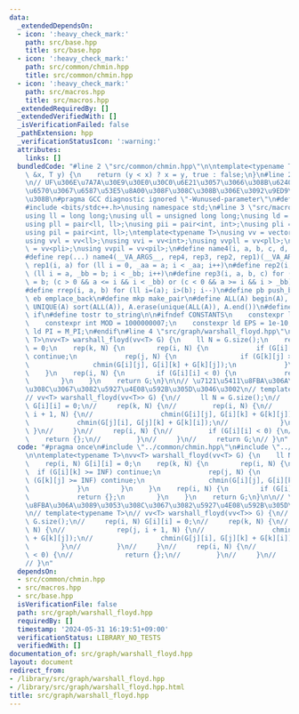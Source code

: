 ```yaml
---
data:
  _extendedDependsOn:
  - icon: ':heavy_check_mark:'
    path: src/base.hpp
    title: src/base.hpp
  - icon: ':heavy_check_mark:'
    path: src/common/chmin.hpp
    title: src/common/chmin.hpp
  - icon: ':heavy_check_mark:'
    path: src/macros.hpp
    title: src/macros.hpp
  _extendedRequiredBy: []
  _extendedVerifiedWith: []
  _isVerificationFailed: false
  _pathExtension: hpp
  _verificationStatusIcon: ':warning:'
  attributes:
    links: []
  bundledCode: "#line 2 \"src/common/chmin.hpp\"\n\ntemplate<typename T>\nbool chmin(T\
    \ &x, T y) {\n    return (y < x) ? x = y, true : false;\n}\n#line 2 \"src/base.hpp\"\
    \n// UF\u306E\u7A7A\u30E9\u30E0\u30C0\u6E21\u3057\u3066\u308B\u6240\u306E\u5F15\
    \u6570\u3067\u6587\u53E5\u8A00\u308F\u308C\u308B\u306E\u3092\u9ED9\u3089\u305B\
    \u308B\n#pragma GCC diagnostic ignored \"-Wunused-parameter\"\n#define _USE_MATH_DEFINES\n\
    #include <bits/stdc++.h>\nusing namespace std;\n#line 3 \"src/macros.hpp\"\n\n\
    using ll = long long;\nusing ull = unsigned long long;\nusing ld = long double;\n\
    using pll = pair<ll, ll>;\nusing pii = pair<int, int>;\nusing pli = pair<ll, int>;\n\
    using pil = pair<int, ll>;\ntemplate<typename T>\nusing vv = vector<vector<T>>;\n\
    using vvl = vv<ll>;\nusing vvi = vv<int>;\nusing vvpll = vv<pll>;\nusing vvpli\
    \ = vv<pli>;\nusing vvpil = vv<pil>;\n#define name4(i, a, b, c, d, e, ...) e\n\
    #define rep(...) name4(__VA_ARGS__, rep4, rep3, rep2, rep1)(__VA_ARGS__)\n#define\
    \ rep1(i, a) for (ll i = 0, _aa = a; i < _aa; i++)\n#define rep2(i, a, b) for\
    \ (ll i = a, _bb = b; i < _bb; i++)\n#define rep3(i, a, b, c) for (ll i = a, _bb\
    \ = b; (c > 0 && a <= i && i < _bb) or (c < 0 && a >= i && i > _bb); i += c)\n\
    #define rrep(i, a, b) for (ll i=(a); i>(b); i--)\n#define pb push_back\n#define\
    \ eb emplace_back\n#define mkp make_pair\n#define ALL(A) begin(A), end(A)\n#define\
    \ UNIQUE(A) sort(ALL(A)), A.erase(unique(ALL(A)), A.end())\n#define elif else\
    \ if\n#define tostr to_string\n\n#ifndef CONSTANTS\n    constexpr ll INF = 1e18;\n\
    \    constexpr int MOD = 1000000007;\n    constexpr ld EPS = 1e-10;\n    constexpr\
    \ ld PI = M_PI;\n#endif\n#line 4 \"src/graph/warshall_floyd.hpp\"\n\ntemplate<typename\
    \ T>\nvv<T> warshall_floyd(vv<T> G) {\n    ll N = G.size();\n    rep(i, N) G[i][i]\
    \ = 0;\n    rep(k, N) {\n        rep(i, N) {\n            if (G[i][k] >= INF)\
    \ continue;\n            rep(j, N) {\n                if (G[k][j] >= INF) continue;\n\
    \                chmin(G[i][j], G[i][k] + G[k][j]);\n            }\n        }\n\
    \    }\n    rep(i, N) {\n        if (G[i][i] < 0) {\n            return {};\n\
    \        }\n    }\n    return G;\n}\n\n// \u7121\u5411\u8FBA\u306A\u3089\u3053\
    \u308C\u3067\u3082\u5927\u4E08\u592B\u305D\u3046\u3002\n// template<typename T>\n\
    // vv<T> warshall_floyd(vv<T>> G) {\n//     ll N = G.size();\n//     rep(i, N)\
    \ G[i][i] = 0;\n//     rep(k, N) {\n//         rep(i, N) {\n//             rep(j,\
    \ i + 1, N) {\n//                 chmin(G[i][j], G[i][k] + G[k][j]);\n//     \
    \            chmin(G[j][i], G[j][k] + G[k][i]);\n//             }\n//        \
    \ }\n//     }\n//     rep(i, N) {\n//         if (G[i][i] < 0) {\n//         \
    \    return {};\n//         }\n//     }\n//     return G;\n// }\n"
  code: "#pragma once\n#include \"../common/chmin.hpp\"\n#include \"../macros.hpp\"\
    \n\ntemplate<typename T>\nvv<T> warshall_floyd(vv<T> G) {\n    ll N = G.size();\n\
    \    rep(i, N) G[i][i] = 0;\n    rep(k, N) {\n        rep(i, N) {\n          \
    \  if (G[i][k] >= INF) continue;\n            rep(j, N) {\n                if\
    \ (G[k][j] >= INF) continue;\n                chmin(G[i][j], G[i][k] + G[k][j]);\n\
    \            }\n        }\n    }\n    rep(i, N) {\n        if (G[i][i] < 0) {\n\
    \            return {};\n        }\n    }\n    return G;\n}\n\n// \u7121\u5411\
    \u8FBA\u306A\u3089\u3053\u308C\u3067\u3082\u5927\u4E08\u592B\u305D\u3046\u3002\
    \n// template<typename T>\n// vv<T> warshall_floyd(vv<T>> G) {\n//     ll N =\
    \ G.size();\n//     rep(i, N) G[i][i] = 0;\n//     rep(k, N) {\n//         rep(i,\
    \ N) {\n//             rep(j, i + 1, N) {\n//                 chmin(G[i][j], G[i][k]\
    \ + G[k][j]);\n//                 chmin(G[j][i], G[j][k] + G[k][i]);\n//     \
    \        }\n//         }\n//     }\n//     rep(i, N) {\n//         if (G[i][i]\
    \ < 0) {\n//             return {};\n//         }\n//     }\n//     return G;\n\
    // }\n"
  dependsOn:
  - src/common/chmin.hpp
  - src/macros.hpp
  - src/base.hpp
  isVerificationFile: false
  path: src/graph/warshall_floyd.hpp
  requiredBy: []
  timestamp: '2024-05-31 16:19:51+09:00'
  verificationStatus: LIBRARY_NO_TESTS
  verifiedWith: []
documentation_of: src/graph/warshall_floyd.hpp
layout: document
redirect_from:
- /library/src/graph/warshall_floyd.hpp
- /library/src/graph/warshall_floyd.hpp.html
title: src/graph/warshall_floyd.hpp
---
```

